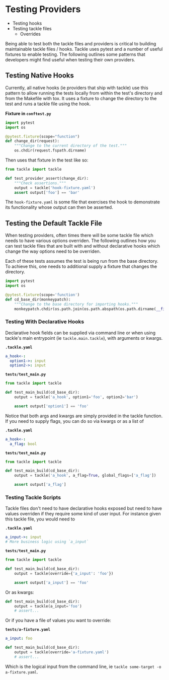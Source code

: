 # Testing Providers

- Testing hooks
- Testing tackle files
  - Overrides

Being able to test both the tackle files and providers is critical to building maintainable tackle files / hooks. Tackle uses pytest and a number of useful fixtures to enable testing. The following outlines some patterns that developers might find useful when testing their own providers.


## Testing Native Hooks

Currently, all native hooks (ie providers that ship with tackle) use this pattern to allow running the tests locally from within the test's directory and from the Makefile with tox. It uses a fixture to change the directory to the test and runs a tackle file using the hook.

**Fixture in `conftest.py`**
```python
import pytest
import os

@pytest.fixture(scope="function")
def change_dir(request):
    """Change to the current directory of the test."""
    os.chdir(request.fspath.dirname)
```

Then uses that fixture in the test like so:

```python
from tackle import tackle

def test_provider_assert(change_dir):
    """Check assertions."""
    output = tackle('hook-fixture.yaml')
    assert output['foo'] == 'bar'
```

The `hook-fixture.yaml` is some file that exercises the hook to demonstrate its functionality whose output can then be asserted.

## Testing the Default Tackle File

When testing providers, often times there will be some tackle file which needs to have various options overriden. The following outlines how you can test tackle files that are built with and without declarative hooks which change the way options need to be overriden.

Each of these tests assumes the test is being run from the base directory. To achieve this, one needs to additional supply a fixture that changes the directory.

```python
import pytest
import os

@pytest.fixture(scope='function')
def cd_base_dir(monkeypatch):
    """Change to the base directory for importing hooks."""
    monkeypatch.chdir(os.path.join(os.path.abspath(os.path.dirname(__file__)), '..'))
```

### Testing With Declarative Hooks

Declarative hook fields can be supplied via command line or when using tackle's main entrypoint (ie `tackle.main.tackle`), with arguments or kwargs.

**`.tackle.yaml`**
```yaml
a_hook<-:
  option1->: input
  option2->: input
```

**`tests/test_main.py`**

```python
from tackle import tackle

def test_main_build(cd_base_dir):
    output = tackle('a_hook', option1='foo', option2='bar')

    assert output['option1'] == 'foo'
```

Notice that both args and kwargs are simply provided in the tackle function. If you need to supply flags, you can do so via kwargs or as a list of

**`.tackle.yaml`**
```yaml
a_hook<-:
  a_flag: bool
```

**`tests/test_main.py`**

```python
from tackle import tackle

def test_main_build(cd_base_dir):
    output = tackle('a_hook', a_flag=True, global_flags=['a_flag'])

    assert output['a_flag']
```

### Testing Tackle Scripts

Tackle files don't need to have declarative hooks exposed but need to have values overriden if they require some kind of user input. For instance given this tackle file, you would need to

**`.tackle.yaml`**

```yaml
a_input->: input
# More business logic using `a_input`
```

**`tests/test_main.py`**

```python
from tackle import tackle

def test_main_build(cd_base_dir):
    output = tackle(override={'a_input': 'foo'})

    assert output['a_input'] == 'foo'
```

Or as kwargs:
```python
def test_main_build(cd_base_dir):
    output = tackle(a_input='foo')
    # assert...
```

Or if you have a file of values you want to override:

**`tests/a-fixture.yaml`**

```yaml
a_input: foo
```

```python
def test_main_build(cd_base_dir):
    output = tackle(override='a-fixture.yaml')
    # assert...
```

Which is the logical input from the command line, ie `tackle some-target -o a-fixture.yaml`.
